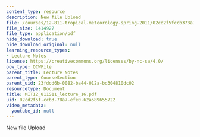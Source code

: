 ```yaml
---
content_type: resource
description: New file Upload
file: /courses/12-811-tropical-meteorology-spring-2011/02cd2f5fccb378a7efe062a589655722_MIT12_811S11_lecture_16.pdf
file_size: 1414927
file_type: application/pdf
hide_download: true
hide_download_original: null
learning_resource_types:
- Lecture Notes
license: https://creativecommons.org/licenses/by-nc-sa/4.0/
ocw_type: OCWFile
parent_title: Lecture Notes
parent_type: CourseSection
parent_uid: 23fdcd6b-0082-ba44-012a-bd304810dc02
resourcetype: Document
title: MIT12_811S11_lecture_16.pdf
uid: 02cd2f5f-ccb3-78a7-efe0-62a589655722
video_metadata:
  youtube_id: null
---
```

New file Upload